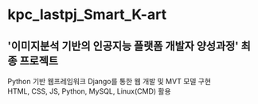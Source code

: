 # kpc_lastpj_Smart_K-art
## '이미지분석 기반의 인공지능 플랫폼 개발자 양성과정' 최종 프로젝트 <br>
Python 기반 웹프레임워크 Django를 통한 웹 개발 및 MVT 모델 구현 <br>
HTML, CSS, JS, Python, MySQL, Linux(CMD) 활용
